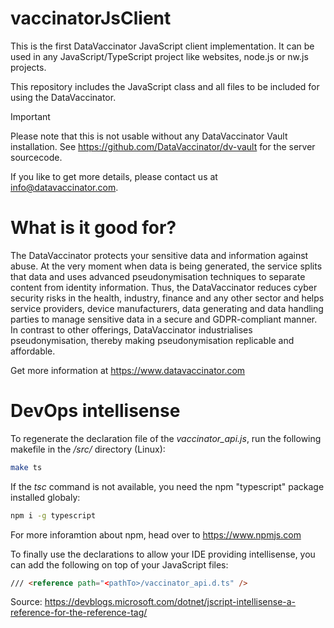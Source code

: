 # vaccinatorJsClient
This is the first DataVaccinator JavaScript client implementation. It can be used in any JavaScript/TypeScript project like websites, node.js or nw.js projects.

This repository includes the JavaScript class and all files to be included for using the DataVaccinator.

> [!IMPORTANT]  
> Please note that this is not usable without any DataVaccinator Vault installation. See https://github.com/DataVaccinator/dv-vault for the server sourcecode.

If you like to get more details, please contact us at info@datavaccinator.com.

# What is it good for?

The DataVaccinator protects your sensitive data and information against abuse. At the very moment when data is being generated, the service splits that data and uses advanced pseudonymisation techniques to separate content from identity information. Thus, the DataVaccinator reduces cyber security risks in the health, industry, finance and any other sector and helps service providers, device manufacturers, data generating and data handling parties to manage sensitive data in a secure and GDPR-compliant manner. In contrast to other offerings, DataVaccinator industrialises pseudonymisation, thereby making pseudonymisation replicable and affordable.

Get more information at <https://www.datavaccinator.com>

# DevOps intellisense

To regenerate the declaration file of the _vaccinator_api.js_, run the following makefile in the _/src/_ directory (Linux):
```sh
make ts
```

If the _tsc_ command is not available, you need the npm "typescript" package installed globaly:
```sh
npm i -g typescript
```
For more inforamtion about npm, head over to https://www.npmjs.com

To finally use the declarations to allow your IDE providing intellisense, you can add the following on top of your JavaScript files:

```html
/// <reference path="<pathTo>/vaccinator_api.d.ts" />
```

Source: https://devblogs.microsoft.com/dotnet/jscript-intellisense-a-reference-for-the-reference-tag/
